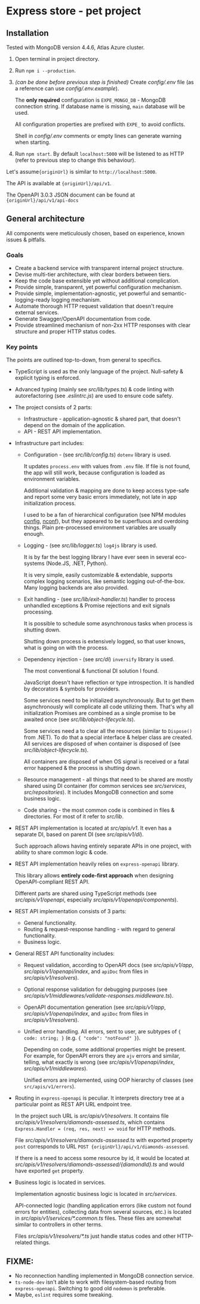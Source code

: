 # Express store - pet project

## Installation

Tested with MongoDB version 4.4.6, Atlas Azure cluster.

1. Open terminal in project directory.
1. Run `npm i --production`.
1. *(can be done before previous step is finished)* Create *config/.env* file (as a reference can use *config/.env.example*).
   
   The **only required** configuration is `EXPE_MONGO_DB` - MongoDB connection string. If database name is missing, `main` database will be used.
   
   All configuration properties are prefixed with `EXPE_` to avoid conflicts.
   
   Shell in *config/.env* comments or empty lines can generate warning when starting.
1. Run `npm start`. By default `localhost:5000` will be listened to as HTTP (refer to previous step to change this behaviour).

Let's assume`{originUrl}` is similar to `http://localhost:5000`.

The API is available at `{originUrl}/api/v1`.

The OpenAPI 3.0.3 JSON document can be found at `{originUrl}/api/v1/api-docs`

## General architecture
All components were meticulously chosen, based on experience, known issues & pitfalls.

### Goals
- Create a backend service with transparent internal project structure.
- Devise multi-tier architecture, with clear borders between tiers.
- Keep the code base extensible yet without additional complication.
- Provide simple, transparent, yet powerful configuration mechanism.
- Provide simple, implementation-agnostic, yet powerful and semantic-logging-ready logging mechanism.
- Automate thorough HTTP request validation that doesn't require external services.
- Generate Swagger/OpenAPI documentation from code. 
- Provide streamlined mechanism of non-2xx HTTP responses with clear structure and proper HTTP status codes.

### Key points
The points are outlined top-to-down, from general to specifics.

- TypeScript is used as the only language of the project. Null-safety & explicit typing is enforced.
- Advanced typing (mainly see *src/lib/types.ts*) & code linting with autorefactoring (see *.eslintrc.js*) are used to ensure code safety.  
- The project consists of 2 parts:
  - Infrastructure - application-agnostic & shared part, that doesn't depend on the domain of the application.
  - API - REST API implementation.
- Infrastructure part includes:
  - Configuration - (see *src/lib/config.ts*) `dotenv` library is used. 
        
    It updates `process.env` with values from `.env` file. If file is not found, the app will still work, because configuration is loaded as environment variables.
    
    Additional validation & mapping are done to keep access type-safe and report some very basic errors immediately, not late in app initialization process.
    
    I used to be a fan of hierarchical configuration (see NPM modules [config](https://www.npmjs.com/package/config), [nconf](https://www.npmjs.com/package/nconf)), but they appeared to be superfluous and overdoing things. Plain pre-processed environment variables are usually enough.
  - Logging - (see *src/lib/logger.ts*) `log4js` library is used.
    
    It is by far the best logging library I have ever seen in several eco-systems (Node.JS, .NET, Python).
    
    It is very simple, easily customizable & extendable, supports complex logging scenarios, like semantic logging out-of-the-box. Many logging backends are also provided.
  - Exit handling - (see *src/lib/exit-handler.ts*) handler to process unhandled exceptions & Promise rejections and exit signals processing.
    
    It is possible to schedule some asynchronous tasks when process is shutting down.
    
    Shutting down process is extensively logged, so that user knows, what is going on with the process.
  - Dependency injection - (see *src/di*) `inversify` library is used.
    
    The most conventional & functional DI solution I found.
    
    JavaScript doesn't have reflection or type introspection. It is handled by decorators & symbols for providers.
    
    Some services need to be initialized asynchronously. But to get them asynchronously will complicate all code utilizing them. That's why all initialization Promises are combined as a single promise to be awaited once (see *src/lib/object-lifecycle.ts*).
    
    Some services need a to clear all the resources (similar to `Dispose()` from .NET). To do that a special interface & helper class are created. All services are disposed of when container is disposed of (see *src/lib/object-lifecycle.ts*).
    
    All containers are disposed of when OS signal is received or a fatal error happened & the process is shutting down.
  - Resource management - all things that need to be shared are mostly shared using DI container (for common services see *src/services*, *src/repositories*). It includes MongoDB connection and some business logic.
  - Code sharing - the most common code is combined in files & directories. For most of it refer to *src/lib*.
- REST API implementation is located at *src/apis/v1*. It even has a separate DI, based on parent DI (see *src/apis/v1/di*).
  
  Such approach allows having entirely separate APIs in one project, with ability to share common logic & code.
- REST API implementation heavily relies on `express-openapi` library.

  This library allows **entirely code-first approach** when designing OpenAPI-compliant REST API.
  
  Different parts are shared using TypeScript methods (see *src/apis/v1/openapi*, especially *src/apis/v1/openapi/components*).
- REST API implementation consists of 3 parts:
  - General functionality.
  - Routing & request-response handling - with regard to general functionality.
  - Business logic.
- General REST API functionality includes:
  - Request validation, according to OpenAPI docs (see *src/apis/v1/app*, *src/apis/v1/openapi/index*, and `apiDoc` from files in *src/apis/v1/resolvers*).
  - Optional response validation for debugging purposes (see *src/apis/v1/middlewares/validate-responses.middleware.ts*).
  - OpenAPI documentation generation (see *src/apis/v1/app*, *src/apis/v1/openapi/index*, and `apiDoc` from files in *src/apis/v1/resolvers*).
  - Unified error handling. All errors, sent to user, are subtypes of `{ code: string; }` (e.g. `{ "code": "notFound" }`).
    
    Depending on code, some additional properties might be present. For example, for OpenAPI errors they are `ajv` errors and similar, telling, what exactly is wrong (see *src/apis/v1/openapi/index*, *src/apis/v1/middlewares*).
    
    Unified errors are implemented, using OOP hierarchy of classes (see `src/apis/v1/errors`).
- Routing in `express-openapi` is peculiar. It interprets directory tree at a particular point as REST API URL endpoint tree.
  
  In the project such URL is *src/apis/v1/resolvers*. It contains file *src/apis/v1/resolvers/diamonds-assessed.ts*, which contains `Express.Handler = (req, res, next) => void` for HTTP methods. 

  File *src/apis/v1/resolvers/diamonds-assessed.ts* with exported property `post` corresponds to URL `POST {originUrl}/api/v1/diamonds-assessed`.

  If there is a need to access some resource by id, it would be located at *src/apis/v1/resolvers/diamonds-assessed/{diamondId}.ts* and would have exported `get` property.
- Business logic is located in services.

  Implementation agnostic business logic is located in *src/services*.

  API-connected logic (handling application errors (like custom not found errors for entities), collecting data from several sources, etc.) is located in *src/apis/v1/services/\*.common.ts* files. These files are somewhat similar to controllers in other terms.

  Files *src/apis/v1/resolvers/\*.ts* just handle status codes and other HTTP-related things.

## FIXME:
- No reconnection handling implemented in MongoDB connection service.
- `ts-node-dev` isn't able to work with filesystem-based routing from `express-openapi`. Switching to good old `nodemon` is preferable.
- Maybe, `eslint` requires some tweaking.
